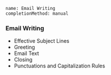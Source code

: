 ```ngMeta
name: Email Writing
completionMethod: manual
```

### Email Writing
* Effective Subject Lines
* Greeting
* Email Text
* Closing
* Punctuations and Capitalization Rules
